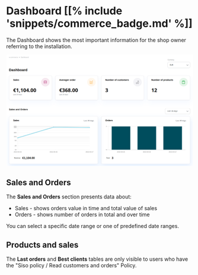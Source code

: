 # Dashboard [[% include 'snippets/commerce_badge.md' %]]

The Dashboard shows the most important information for the shop owner referring to the installation.

![](img/commerce_cockpit.png)

## Sales and Orders

The **Sales and Orders** section presents data about:

- Sales - shows orders value in time and total value of sales
- Orders - shows number of orders in total and over time

You can select a specific date range or one of predefined date ranges.

## Products and sales

The **Last orders** and **Best clients** tables are only visible to users who have the "Siso policy / Read customers and orders" Policy.
